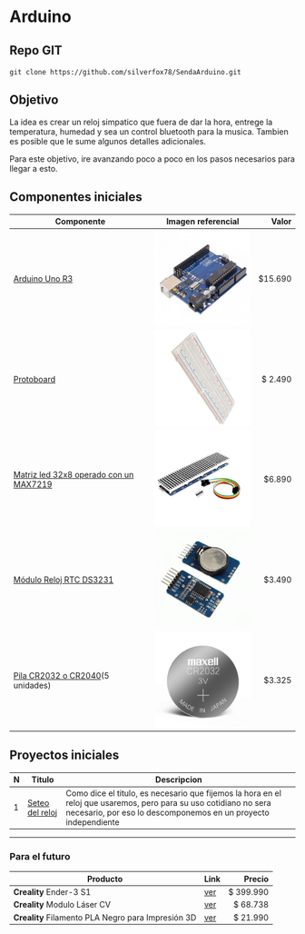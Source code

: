 # Arduino

## Repo GIT

```shell
git clone https://github.com/silverfox78/SendaArduino.git
```

## Objetivo

La idea es crear un reloj simpatico que fuera de dar la hora, entrege la temperatura, humedad y sea un control bluetooth para la musica.
Tambien es posible que le sume algunos detalles adicionales.

Para este objetivo, ire avanzando poco a poco en los pasos necesarios para llegar a esto.

## Componentes iniciales

| Componente                                                                                                                              | Imagen referencial                               |   Valor |
|-----------------------------------------------------------------------------------------------------------------------------------------|--------------------------------------------------|--------:|
| [Arduino Uno R3 ](https://www.mechatronicstore.cl/arduino-uno-r3/)                                                                      | <img src="img/arduino-uno-r3.jpg" width="200px"> | $15.690 |
| [Protoboard](https://www.mechatronicstore.cl/breadboard-830-puntos-mb102/)                                                              | <img src="img/Protoboard.jpg" width="200px">     | $ 2.490 |
| [Matriz led 32x8 operado con un MAX7219](https://www.mechatronicstore.cl/Fmatriz-led-8x8x4-256-leds-max7219/)                           | <img src="img/MAX7219.jpg" width="200px">        |  $6.890 |
| [Módulo Reloj RTC DS3231](https://www.mechatronicstore.cl/modulo-reloj-rtc-ds3231/)                                                     | <img src="img/DS3231.png" width="200px">         |  $3.490 |
| [Pila CR2032 o CR2040](https://articulo.mercadolibre.cl/MLC-956407083-pack-tira-5-pilas-tipo-boton-duracell-dlcr-2032-_JM )(5 unidades) | <img src="img/CR2032.jpeg" width="200px">         |  $3.325 |

## Proyectos iniciales

| N | Titulo                                      | Descripcion                                                                                                                                                                         |
|---|---------------------------------------------|-------------------------------------------------------------------------------------------------------------------------------------------------------------------------------------|
| 1 | [Seteo del reloj](p001_reloj_set/readme.md) | Como dice el titulo, es necesario que fijemos la hora en el reloj que usaremos, pero para su uso cotidiano no sera necesario, por eso lo descomponemos en un proyecto independiente |

-----

### Para el futuro

| Producto                                           | Link                                                                                                         |    Precio |
|----------------------------------------------------|--------------------------------------------------------------------------------------------------------------|----------:|
| **Creality** Ender-3 S1                            | [ver](https://www.pcfactory.cl/producto/45683-creality-ender-3-s1)                                           | $ 399.990 |
| **Creality** Modulo Láser CV                       | [ver](https://www.todotoner.cl/en/impresoras/impresoras-3d/repuestos-3d/modulo-laser-cv-ender-3-s1-creality) |  $ 68.738 |
| **Creality** Filamento PLA Negro para Impresión 3D | [ver](https://www.pcfactory.cl/producto/31156-creality-filamento-pla-negro-para-impresion-3d)                |  $ 21.990 |